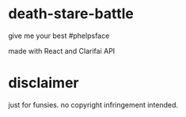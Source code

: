 # death-stare-battle
give me your best #phelpsface

made with React and Clarifai API

# disclaimer
just for funsies. no copyright infringement intended.
